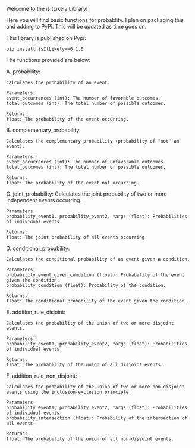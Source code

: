 Welcome to the isItLikely Library!

Here you will find basic functions for probablity. I plan on packaging this and adding to PyPi. This will be updated as time goes on. 

This library is published on Pypi: 
    
    pip install isItLikely==0.1.0


The functions provided are below:

A. probability:

    Calculates the probability of an event.

    Parameters:
    event_occurrences (int): The number of favorable outcomes.
    total_outcomes (int): The total number of possible outcomes.

    Returns:
    float: The probability of the event occurring.

B. complementary_probability:

    Calculates the complementary probability (probability of "not" an event).

    Parameters:
    event_occurrences (int): The number of unfavorable outcomes.
    total_outcomes (int): The total number of possible outcomes.

    Returns:
    float: The probability of the event not occurring.

C. joint_probability:
    Calculates the joint probability of two or more independent events occurring.

    Parameters:
    probability_event1, probability_event2, *args (float): Probabilities of individual events.

    Returns:
    float: The joint probability of all events occurring.


D. conditional_probability:

    Calculates the conditional probability of an event given a condition.

    Parameters:
    probability_event_given_condition (float): Probability of the event given the condition.
    probability_condition (float): Probability of the condition.

    Returns:
    float: The conditional probability of the event given the condition.


E. addition_rule_disjoint:

    Calculates the probability of the union of two or more disjoint events.

    Parameters:
    probability_event1, probability_event2, *args (float): Probabilities of individual events.

    Returns:
    float: The probability of the union of all disjoint events.


F. addition_rule_non_disjoint:

    Calculates the probability of the union of two or more non-disjoint events using the inclusion-exclusion principle.

    Parameters:
    probability_event1, probability_event2, *args (float): Probabilities of individual events.
    probability_intersection (float): Probability of the intersection of all events.

    Returns:
    float: The probability of the union of all non-disjoint events.

